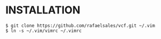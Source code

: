 INSTALLATION
============
    $ git clone https://github.com/rafaelsales/vcf.git ~/.vim
    $ ln -s ~/.vim/vimrc ~/.vimrc
